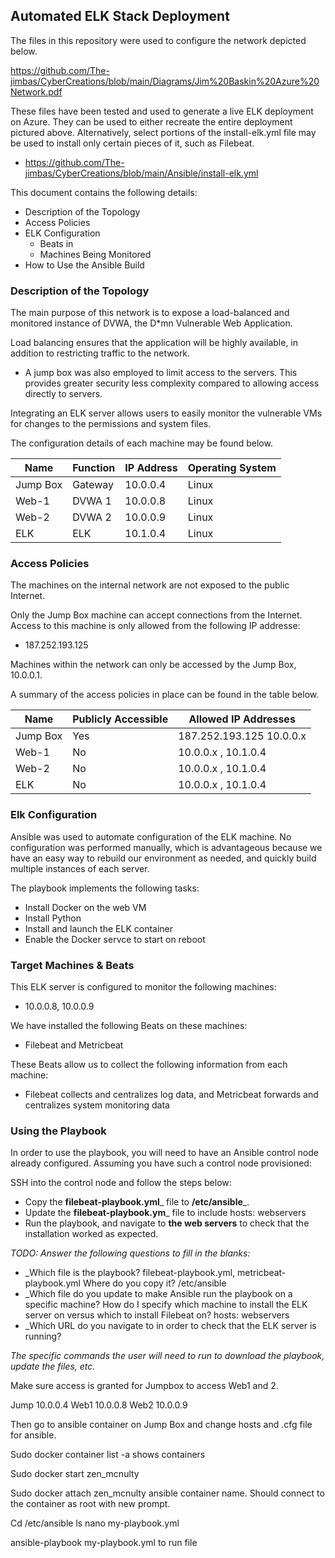 ## Automated ELK Stack Deployment

The files in this repository were used to configure the network depicted below.

https://github.com/The-jimbas/CyberCreations/blob/main/Diagrams/Jim%20Baskin%20Azure%20Network.pdf 

These files have been tested and used to generate a live ELK deployment on Azure. They can be used to either recreate the entire deployment pictured above. Alternatively, select portions of the install-elk.yml file may be used to install only certain pieces of it, such as Filebeat.

  - https://github.com/The-jimbas/CyberCreations/blob/main/Ansible/install-elk.yml

This document contains the following details:
- Description of the Topology
- Access Policies
- ELK Configuration
  - Beats in   
  - Machines Being Monitored
- How to Use the Ansible Build


### Description of the Topology

The main purpose of this network is to expose a load-balanced and monitored instance of DVWA, the D*mn Vulnerable Web Application.

Load balancing ensures that the application will be highly available, in addition to restricting traffic to the network.
- A jump box was also employed to limit access to the servers. This provides greater security less complexity compared to allowing access directly to servers.

Integrating an ELK server allows users to easily monitor the vulnerable VMs for changes to the permissions and system files.

The configuration details of each machine may be found below.

| Name     | Function | IP Address | Operating System |
|----------|----------|------------|------------------|
| Jump Box | Gateway  | 10.0.0.4   | Linux            |
| Web-1    | DVWA 1   | 10.0.0.8   | Linux            |
| Web-2    | DVWA 2   | 10.0.0.9   | Linux            |
| ELK      | ELK      | 10.1.0.4   | Linux            |

### Access Policies

The machines on the internal network are not exposed to the public Internet. 

Only the Jump Box machine can accept connections from the Internet. Access to this machine is only allowed from the following IP addresse:
- 187.252.193.125

Machines within the network can only be accessed by the Jump Box, 10.0.0.1.

A summary of the access policies in place can be found in the table below.

| Name     | Publicly Accessible | Allowed IP Addresses        |
|----------|---------------------|-----------------------------|
| Jump Box | Yes                 | 187.252.193.125 10.0.0.x    |
| Web-1    | No                  | 10.0.0.x , 10.1.0.4         |
| Web-2    | No                  | 10.0.0.x , 10.1.0.4         |
| ELK      | No                  | 10.0.0.x , 10.1.0.4         |


### Elk Configuration

Ansible was used to automate configuration of the ELK machine. No configuration was performed manually, which is advantageous because 
we have an easy way to rebuild our environment as needed, and quickly build multiple instances of each server.

The playbook implements the following tasks:
- Install Docker on the web VM
- Install Python  
- Install and launch the ELK container
- Enable the Docker servce to start on reboot


### Target Machines & Beats
This ELK server is configured to monitor the following machines:
- 10.0.0.8, 10.0.0.9

We have installed the following Beats on these machines:
- Filebeat and Metricbeat

These Beats allow us to collect the following information from each machine:
- Filebeat collects and centralizes log data, and Metricbeat forwards and centralizes system monitoring data

### Using the Playbook
In order to use the playbook, you will need to have an Ansible control node already configured. Assuming you have such a control node provisioned: 

SSH into the control node and follow the steps below:
- Copy the __filebeat-playbook.yml___ file to __/etc/ansible___.
- Update the __filebeat-playbook.ym___ file to include  hosts: webservers
- Run the playbook, and navigate to __the web servers__ to check that the installation worked as expected.

_TODO: Answer the following questions to fill in the blanks:_
- _Which file is the playbook? filebeat-playbook.yml, metricbeat-playbook.yml    Where do you copy it?   /etc/ansible
- _Which file do you update to make Ansible run the playbook on a specific machine? How do I specify which machine to install the ELK server on versus which to install Filebeat on? hosts: webservers
- _Which URL do you navigate to in order to check that the ELK server is running?

_The specific commands the user will need to run to download the playbook, update the files, etc._

Make sure access is granted for Jumpbox to access Web1 and 2.

Jump     10.0.0.4
Web1    10.0.0.8
Web2    10.0.0.9

Then go to ansible container on Jump Box and change hosts and .cfg file for ansible.

Sudo docker container list -a                   shows containers 

Sudo docker start zen_mcnulty

Sudo docker attach zen_mcnulty            ansible container name. Should connect to the container as root with new prompt.

Cd /etc/ansible
ls
              nano my-playbook.yml

   
ansible-playbook my-playbook.yml        to run file


